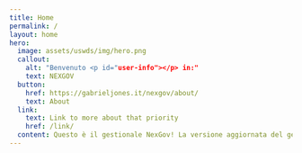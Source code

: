 ```yaml
---
title: Home
permalink: /
layout: home
hero:
  image: assets/uswds/img/hero.png
  callout:
    alt: "Benvenuto <p id="user-info"></p> in:"
    text: NEXGOV
  button:
    href: https://gabrieljones.it/nexgov/about/
    text: About
  link:
    text: Link to more about that priority
    href: /link/
  content: Questo è il gestionale NexGov! La versione aggiornata del gestionale AGORA CMS, sviluppata per creare la tua dashboard personale!
---
```



